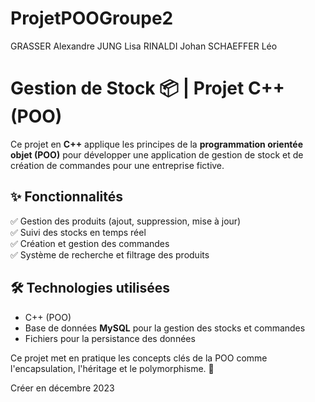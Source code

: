 # ProjetPOOGroupe2

GRASSER Alexandre
JUNG Lisa
RINALDI Johan
SCHAEFFER Léo

# Gestion de Stock 📦 | Projet C++ (POO)  

Ce projet en **C++** applique les principes de la **programmation orientée objet (POO)** pour développer une application de gestion de stock et de création de commandes pour une entreprise fictive.  

## ✨ **Fonctionnalités**  
✅ Gestion des produits (ajout, suppression, mise à jour)  
✅ Suivi des stocks en temps réel  
✅ Création et gestion des commandes  
✅ Système de recherche et filtrage des produits  

## 🛠️ **Technologies utilisées**  
- C++ (POO)  
- Base de données **MySQL** pour la gestion des stocks et commandes  
- Fichiers pour la persistance des données  

Ce projet met en pratique les concepts clés de la POO comme l'encapsulation, l'héritage et le polymorphisme. 🚀

Créer en décembre 2023
